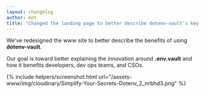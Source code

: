 ```yaml
---
layout: changelog
author: mot
title: "Changed the landing page to better describe dotenv-vault's key benefits"
---
```


We've redesigned the www site to better describe the benefits of using **dotenv-vault**.

Our goal is toward better explaining the innovation around **.env.vault** and how it benefits developers, dev ops teams, and CSOs.

{% include helpers/screenshot.html url="/assets-www/img/cloudinary/Simplify-Your-Secrets-Dotenv_2_nrbhd3.png" %}

